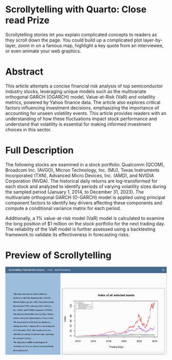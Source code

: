 # Scrollytelling with Quarto: Close read Prize

Scrollytelling stories let you explain complicated concepts to readers as they scroll down the page. You could build up a complicated plot layer-by-layer, zoom in on a famous map, highlight a key quote from an interviewee, or even animate your web graphics.

# Abstract 

This article attempts a concise financial risk analysis of top semiconductor industry stocks, leveraging unique models such as the multivariate orthogonal GARCH (OGARCH) model, Value-at-Risk (VaR) and volatility metrics, powered by Yahoo finance data. The article also explores critical factors influencing investment decisions, emphasizing the importance of accounting for unseen volatility events. This article provides readers with an understanding of how these fluctuations impact stock performance and understand that volatility is essential for making informed investment choices in this sector.

# Full Description 

The following stocks are examined in a stock portfolio: Qualcomm (QCOM), Broadcom Inc. (AVGO), Micron Technology, Inc. (MU), Texas Instruments Incorporated (TXN), Advanced Micro Devices, Inc. (AMD), and NVIDIA Corporation (NVDA). The historical daily returns are log-transformed for each stock and analyzed to identify periods of varying volatility sizes during the sampled period (January 1, 2014, to December 31, 2023). The multivariate orthogonal GARCH (O-GARCH) model is applied using principal component factors to identify key drivers affecting these components and compute a conditional variance matrix for each period.

Additionally, a 1% value-at-risk model (VaR) model is calculated to examine the long position of $1 million on the stock portfolio for the next trading day. The reliability of the VaR model is further assessed using a backtesting framework to validate its effectiveness in forecasting risks.

# Preview of Scrollytelling 

![preview of my scrollytellying page](https://github.com/erica-prog/erica-prog.github.io/blob/main/image/preview_scrollytelling.gif)

